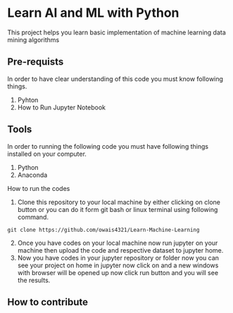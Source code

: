 # Learn AI and ML with Python
This project helps you learn basic implementation of machine learning data mining algorithms

## Pre-requists
In order to have clear understanding of this code you must know following things.
1. Pyhton 
2. How to Run Jupyter Notebook

## Tools 
In order to running the following code you must have following things installed on your computer.
1. Python
2. Anaconda

How to run the codes 
1. Clone this repository to your local machine by either clicking on clone button or you can do it form git bash or linux terminal using following command.
```
git clone https://github.com/owais4321/Learn-Machine-Learning
``` 
2. Once you have codes on your local machine now run jupyter on your machine then upload the code and respective dataset to jupyter home. 
3. Now you have codes in your jupyter repository or folder now you can see your project on home in jupyter now click on and a new windows with browser will be opened up now click run button and you will see the results.

## How to contribute
